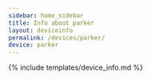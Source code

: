 ```yaml
---
sidebar: home_sidebar
title: Info about parker
layout: deviceinfo
permalink: /devices/parker/
device: parker
---
```

{% include templates/device_info.md %}
